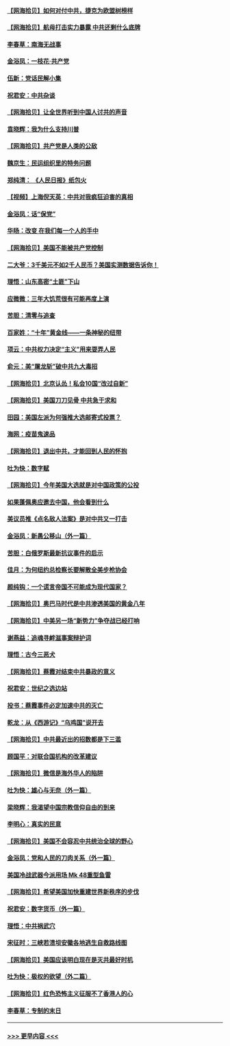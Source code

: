 #### [【网海拾贝】如何对付中共，捷克为欧盟树榜样](../pages/nsc993/n12374209.md?t=09022051) 
#### [【网海拾贝】航母打击实力暴露 中共还剩什么底牌](../pages/nsc993/n12371825.md?t=09022051) 
#### [李春草：南海无战事](../pages/nsc993/n12371159.md?t=09022051) 
#### [金浴凤：一枝花·共产党](../pages/nsc993/n12368757.md?t=09022051) 
#### [伍新：党话民解小集](../pages/nsc993/n12366907.md?t=09022051) 
#### [祝君安：中共杂谈](../pages/nsc993/n12366076.md?t=09022051) 
#### [【网海拾贝】让全世界听到中国人讨共的声音](../pages/nsc993/n12365569.md?t=09022051) 
#### [袁晓辉：我为什么支持川普](../pages/nsc993/n12362670.md?t=09022051) 
#### [【网海拾贝】共产党是人类的公敌](../pages/nsc993/n12363182.md?t=09022051) 
#### [魏京生：民运组织里的特务问题](../pages/nsc993/n12363010.md?t=09022051) 
#### [郑纯清： 《人民日报》纸包火](../pages/nsc993/n12362706.md?t=09022051) 
#### [【视频】上海倪天英：中共对我疯狂迫害的真相](../pages/nsc993/n12356341.md?t=09022051) 
#### [金浴凤：话“保党”](../pages/nsc993/n12361867.md?t=09022051) 
#### [华旸：改变 在我们每一个人的手中](../pages/nsc993/n12361774.md?t=09022051) 
#### [【网海拾贝】美国不能被共产党控制](../pages/nsc993/n12360271.md?t=09022051) 
#### [二大爷：3千美元不如2千人民币？美国实测数据告诉你！](../pages/nsc993/n12358563.md?t=09022051) 
#### [理悟：山东高密“土匪”下山](../pages/nsc993/n12358535.md?t=09022051) 
#### [应微微：三年大饥荒很有可能再度上演](../pages/nsc993/n12358523.md?t=09022051) 
#### [苦胆：清零与追查](../pages/nsc993/n12358501.md?t=09022051) 
#### [百家姓：“十年”黄金线——一条神秘的纽带](../pages/nsc993/n12358319.md?t=09022051) 
#### [项云：中共权力决定“主义”用来耍弄人民](../pages/nsc993/n12358172.md?t=09022051) 
#### [俞元：美“屠龙斩”破中共九大毒招](../pages/nsc993/n12357822.md?t=09022051) 
#### [【网海拾贝】北京认怂！私会10国“改过自新”](../pages/nsc993/n12357784.md?t=09022051) 
#### [【网海拾贝】美国刀刀见骨 中共急于求和](../pages/nsc993/n12355511.md?t=09022051) 
#### [田园：美国左派为何强推大选邮寄式投票？](../pages/nsc993/n12352963.md?t=09022051) 
#### [海网：疫苗鬼速品](../pages/nsc993/n12354438.md?t=09022051) 
#### [【网海拾贝】退出中共，才能回到人民的怀抱](../pages/nsc993/n12352634.md?t=09022051) 
#### [吐为快：数字赋](../pages/nsc993/n12352317.md?t=09022051) 
#### [【网海拾贝】今年美国大选就是对中国政策的公投](../pages/nsc993/n12350973.md?t=09022051) 
#### [如果蓬佩奥应邀去中国，他会看到什么](../pages/nsc993/n12350945.md?t=09022051) 
#### [美议员推《点名敌人法案》是对中共又一打击](../pages/nsc993/n12350765.md?t=09022051) 
#### [金浴凤：新愚公移山（外一篇）](../pages/nsc993/n12350253.md?t=09022051) 
#### [苦胆：白俄罗斯最新抗议事件的启示](../pages/nsc993/n12349989.md?t=09022051) 
#### [佳月：为何纽约总检察长要解散全美步枪协会](../pages/nsc993/n12349939.md?t=09022051) 
#### [颜纯钩：一个谎言帝国不可能成为现代国家？](../pages/nsc993/n12349898.md?t=09022051) 
#### [【网海拾贝】奥巴马时代是中共渗透美国的黄金八年](../pages/nsc993/n12349284.md?t=09022051) 
#### [【网海拾贝】中美另一场“新势力”争夺战已经打响](../pages/nsc993/n12346998.md?t=09022051) 
#### [谢燕益：追魂寻衅滋事案辩护词](../pages/nsc993/n12346892.md?t=09022051) 
#### [理悟：古今三恶犬](../pages/nsc993/n12345190.md?t=09022051) 
#### [【网海拾贝】蔡霞对结束中共暴政的意义](../pages/nsc993/n12344263.md?t=09022051) 
#### [祝君安：世纪之选边站](../pages/nsc993/n12342382.md?t=09022051) 
#### [投书：蔡霞事件必定加速中共的灭亡](../pages/nsc993/n12341881.md?t=09022051) 
#### [乾龙：从《西游记》“乌鸡国”说开去](../pages/nsc993/n12341690.md?t=09022051) 
#### [【网海拾贝】中共最近出的招数都是下三滥](../pages/nsc993/n12341593.md?t=09022051) 
#### [顾国平：对联合国机构的改革建议](../pages/nsc993/n12339928.md?t=09022051) 
#### [【网海拾贝】微信是海外华人的陷阱](../pages/nsc993/n12338868.md?t=09022051) 
#### [吐为快：雄心与无奈（外一篇）](../pages/nsc993/n12338132.md?t=09022051) 
#### [梁晓辉：我渴望中国宗教信仰自由的到来](../pages/nsc993/n12336657.md?t=09022051) 
#### [李明心：真实的民意](../pages/nsc993/n12336089.md?t=09022051) 
#### [【网海拾贝】美国不会容忍中共统治全球的野心](../pages/nsc993/n12336063.md?t=09022051) 
#### [金浴凤：党和人民的刀肉关系（外一篇）](../pages/nsc993/n12335834.md?t=09022051) 
#### [美国冷战武器今派用场 Mk 48重型鱼雷](../pages/nsc993/n12335354.md?t=09022051) 
#### [【网海拾贝】希望美国加快重建世界新秩序的步伐](../pages/nsc993/n12334224.md?t=09022051) 
#### [祝君安：数字货币（外一篇）](../pages/nsc993/n12334186.md?t=09022051) 
#### [理悟：中共祸武穴](../pages/nsc993/n12333962.md?t=09022051) 
#### [宋征时：三峡若溃坝安徽各地逃生自救路线图](../pages/nsc993/n12332450.md?t=09022051) 
#### [【网海拾贝】美国应该明白现在是灭共最好时机](../pages/nsc993/n12332313.md?t=09022051) 
#### [吐为快：极权的欲望（外二篇）](../pages/nsc993/n12332089.md?t=09022051) 
#### [【网海拾贝】红色恐怖主义征服不了香港人的心](../pages/nsc993/n12329296.md?t=09022051) 
#### [李春草：专制的末日](../pages/nsc993/n12329079.md?t=09022051) 

----
#### [ >>> 更早内容 <<< ](../indexes/nsc993-earlier.md)
